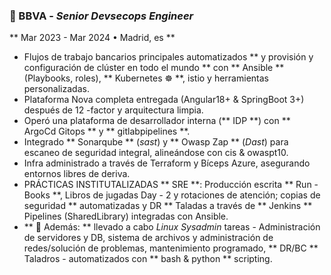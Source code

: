 ### 🏦 BBVA - _Senior Devsecops Engineer_

** Mar 2023 - Mar 2024 • Madrid, es **

- Flujos de trabajo bancarios principales automatizados ** y provisión y configuración de clúster en
  todo el mundo ** con ** Ansible ** (Playbooks, roles), ** Kubernetes ☸️ **, istio y herramientas
  personalizadas.
- Plataforma Nova completa entregada (Angular18+ & SpringBoot 3+) después de 12 -factor y
  arquitectura limpia.
- Operó una plataforma de desarrollador interna (** IDP **) con ** ArgoCd Gitops ** y **
  gitlabpipelines **.
- Integrado ** Sonarqube ** (_sast_) y ** Owasp Zap ** (_Dast_) para escaneo de seguridad integral,
  alineándose con cis & owaspt10.
- Infra administrado a través de Terraform y Bíceps Azure, asegurando entornos libres de deriva.
- PRÁCTICAS INSTITUTALIZADAS ** SRE **: Producción escrita ** Run -Books **, Libros de jugadas Day -
  2 y rotaciones de atención; copias de seguridad ** automatizadas y DR ** Taladas a través de **
  Jenkins ** Pipelines (SharedLibrary) integradas con Ansible.
- ** 🔧 Además: ** llevado a cabo _Linux Sysadmin_ tareas - Administración de servidores y DB,
  sistema de archivos y administración de redes/solución de problemas, mantenimiento programado, **
  DR/BC ** Taladros - automatizados con ** bash & python ** scripting.
